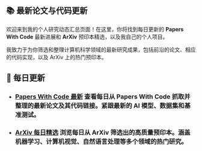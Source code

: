 ## **📚 最新论文与代码更新**

欢迎来到我的个人研究动态汇总页面！在这里，你将找到每日更新的 **Papers With Code** 最新进展和 **ArXiv** 预印本精选，以及我自己的个人项目。

我致力于为你筛选和整理计算机科学领域的最新研究成果，包括前沿的论文、相应的代码实现，以及 ArXiv 上的热门预印本。


## **🚀 每日更新**

* ### [**Papers With Code 最新**](ppwcode.md)   **查看每日从 Papers With Code 抓取并整理的最新论文及其代码链接。紧跟最新的 AI 模型、数据集和基准测试。**

* ### [**ArXiv 每日精选**](Arxiv.md)   **浏览每日从 ArXiv 筛选出的高质量预印本。涵盖机器学习、计算机视觉、自然语言处理等多个领域的热门研究。**